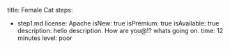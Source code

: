 title: Female Cat
steps:
  - step1.md
license: Apache
isNew: true
isPremium: true
isAvailable: true
description: hello description. How are you@!? whats going on.
time: 12 minutes
level: poor

